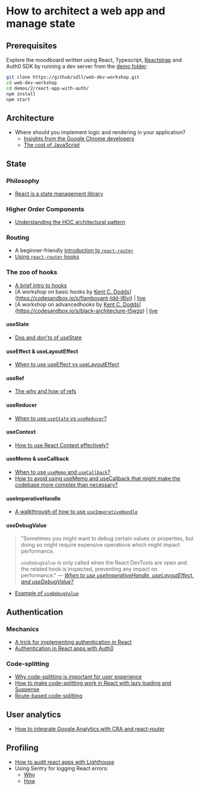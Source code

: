 # How to architect a web app and manage state

## Prerequisites

Explore the moodboard written using React, Typescript, [Reactstrap](https://reactstrap.github.io) and Auth0 SDK by running a dev server from the [demo folder](../demos/2/react-app-with-auth/README.md):

```bash
git clone https://github/sdll/web-dev-workshop.git
cd web-dev-workshop
cd demos/2/react-app-with-auth/
npm install
npm start
```

## Architecture

- Where should you implement logic and rendering in your application?
  - [Insights from the Google Chrome developers](https://developers.google.com/web/updates/2019/02/rendering-on-the-web)
  - [The cost of JavaScript](https://v8.dev/blog/cost-of-javascript-2019)

## State

### Philosophy

- [React is a state management library](https://kentcdodds.com/blog/application-state-management-with-react)

### Higher Order Components

- [Understanding the HOC architectural pattern](https://tylermcginnis.com/react-higher-order-components/)

### Routing

- A beginner-friendly [introduction to `react-router`](https://sebhastian.com/react-router-introduction)
- [Using `react-router` hooks](https://blog.logrocket.com/react-router-hooks-will-make-your-component-cleaner/)

### The zoo of hooks

- [A brief intro to hooks](https://btholt.github.io/complete-intro-to-react-v5/hooks-in-depth)
- [A workshop on basic hooks by [Kent C. Dodds](https://github.com/kentcdodds)](https://codesandbox.io/s/flamboyant-tdd-l8lyi) | [live](https://learn-react-hooks.netlify.com/)
- [A workshop on advancedhooks by [Kent C. Dodds](https://github.com/kentcdodds)](https://codesandbox.io/s/black-architecture-t5wzq) | [live](https://advanced-react-hooks.netlify.com/)

#### useState

- [Dos and don'ts of useState](https://dmitripavlutin.com/react-usestate-hook-guide/)

#### useEffect & useLayoutEffect

- [When to use useEffect vs useLayoutEffect](https://kentcdodds.com/blog/useeffect-vs-uselayouteffect)

#### useRef

- [The why and how of refs](https://blog.logrocket.com/a-guide-to-react-refs/)

#### useReducer

- [When to use `useState` vs `useReducer`?](https://kentcdodds.com/blog/should-i-usestate-or-usereducer)

#### useContext

- [How to use React Context effectively?](https://kentcdodds.com/blog/how-to-use-react-context-effectively)

#### useMemo & useCallback

- [When to use `useMemo` and `useCallback`?](https://kentcdodds.com/blog/usememo-and-usecallback)
- [How to avoid using useMemo and useCallback that might make the codebase more complex than necessary?](https://kentcdodds.com/blog/state-colocation-will-make-your-react-app-faster)

#### useImperativeHandle

- [A walkthrough of how to use `useImperativeHandle`](https://www.youtube.com/watch?v=TADfvWwCo3U)

#### useDebugValue

> "Sometimes you might want to debug certain values or properties, but doing so might require expensive operations which might impact performance.
>
> `useDebugValue` is only called when the React DevTools are open and the related hook is inspected, preventing any impact on performance."
> — _[When to use useImperativeHandle, useLayoutEffect, and useDebugValue?](https://stackoverflow.com/a/57006787)_

- [Example of `useDebugValue`](https://codesandbox.io/s/kp55rl717)

## Authentication

### Mechanics

- [A trick for implementing authentication in React](https://kentcdodds.com/blog/authentication-in-react-applications)
- [Authentication in React apps with Auth0](https://auth0.com/blog/authenticating-your-first-react-app/)

### Code-splitting

- [Why code-splitting is important for user experience](https://web.dev/reduce-javascript-payloads-with-code-splitting/)
- [How to make code-splitting work in React with lazy loading and Suspense](https://web.dev/code-splitting-suspense/)
- [Route-based code-splitting](https://reactjs.org/docs/code-splitting.html#route-based-code-splitting)

## User analytics

- [How to integrate Google Analytics with CRA and react-router](https://github.com/react-ga/react-ga/wiki/React-Router-v4-withTracker)

## Profiling

- [How to audit react apps with Lighthouse](https://developers.google.com/web/tools/lighthouse)
- Using Sentry for logging React errors:
  - [Why](https://sentry.io/for/react/)
  - [How](https://docs.sentry.io/platforms/javascript/react/)
